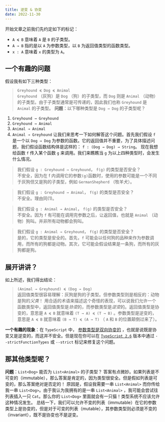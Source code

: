 ```yaml
---
title: 逆变 & 协变
date: 2022-11-30
---
```


开始文章之前我们先约定如下的标记：

-   `A ≼ B` 意味着 `A` 是 `B` 的子类型。
-   `A → B` 指的是以 `A` 为参数类型，以 `B` 为返回值类型的函数类型。
-   `x : A` 意味着 `x` 的类型为 `A`。

## 一个有趣的问题

假设我有如下三种类型：

> `Greyhound ≼ Dog ≼ Animal`  
> `Greyhound` （灰狗）是 `Dog` （狗）的子类型，而 `Dog` 则是 `Animal` （动物）的子类型。由于子类型通常是可传递的，因此我们也称 `Greyhound` 是 `Animal` 的子类型。
> **问题**：以下哪种类型是 `Dog → Dog` 的子类型呢？

1. `Greyhound → Greyhound`
2. `Greyhound → Animal`
3. `Animal → Animal`
4. `Animal → Greyhound`
   让我们来思考一下如何解答这个问题。首先我们假设 `f` 是一个以 `Dog → Dog` 为参数的函数。它的返回值并不重要，为了具体描述问题，我们假设函数结构体是这样的： `f : (Dog → Dog) → String`。
   现在我想给函数 `f` 传入某个函数 `g` 来调用。我们来瞧瞧当 `g` 为以上四种类型时，会发生什么情况。

> 我们假设 `g : Greyhound → Greyhound`， `f(g)` 的类型是否安全？  
> 不安全，因为在 f 内调用它的参数`(g)`函数时，使用的参数可能是一个不同于灰狗但又是狗的子类型，例如 `GermanShepherd` （牧羊犬）。

> 我们假设 `g : Greyhound → Animal`， `f(g)` 的类型是否安全？  
> 不安全。理由同(1)。

> 我们假设 `g : Animal → Animal`， `f(g)` 的类型是否安全？  
> 不安全。因为 `f` 有可能在调用完参数之后，让返回值，也就是 `Animal` （动物）狗叫。并非所有动物都会狗叫。

> 我们假设 `g : Animal → Greyhound`， `f(g)` 的类型是否安全？  
> 是的，它的类型是安全的。首先，`f` 可能会以任何狗的品种来作为参数调用，而所有的狗都是动物。其次，它可能会假设结果是一条狗，而所有的灰狗都是狗。

## 展开讲讲？

如上所述，我们得出结论：

> `(Animal → Greyhound) ≼ (Dog → Dog)`  
> 返回值类型很容易理解：灰狗是狗的子类型。但参数类型则是相反的：动物是狗的*父类*！
> 用合适的术语来描述这个奇怪的表现，可以说我们允许一个函数类型中，返回值类型是*协变*的，而参数类型是*逆变*的。返回值类型是协变的，意思是 `A ≼ B` 就意味着 `(T → A) ≼ (T → B)` 。参数类型是逆变的，意思是 `A ≼ B` 就意味着 `(B → T) ≼ (A → T)` （ `A` 和 `B` 的位置颠倒过来了）。

**一个有趣的现象**：在 `TypeScript` 中， [参数类型是双向协变的](https://github.com/Microsoft/TypeScript/wiki/FAQ#why-are-function-parameters-bivariant)
，也就是说既是协变又是逆变的，而这并不安全。但是现在你可以在 [`TypeScript 2.6`](https://www.typescriptlang.org/docs/handbook/release-notes/typescript-2-6.html) 版本中通过 `--strictFunctionTypes` 或 `--strict` 标记来修复这个问题。

## 那其他类型呢？

**问题**：`List<Dog>` 能否为 `List<Animal>` 的子类型？
答案有点微妙。如果列表是不可变的（immutable），那么答案是肯定的，因为类型很安全。但是假如列表是可变的，那么答案绝对是否定的！
原因是，假设我需要一串 `List<Animal>` 而你传给我一串 `List<Dog>`。由于我认为我拥有的是一串 `List<Animal>` ，我可能会尝试往列表插入一只 `Cat`。那么你的 `List<Dog>` 里面就会有一只猫！类型系统不应该允许这种情况发生。
总结一下，我们可以允许不变的列表（immutable）在它的参数类型上是协变的，但是对于可变的列表（mutable），其参数类型则必须是不变的（invariant），既不是协变也不是逆变。

